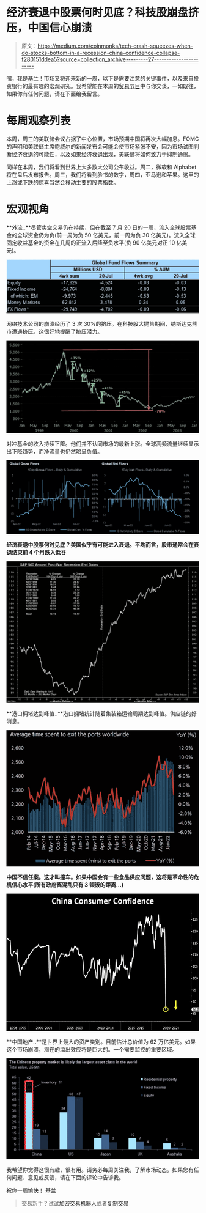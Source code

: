 # 经济衰退中股票何时见底？科技股崩盘挤压，中国信心崩溃

> 原文：<https://medium.com/coinmonks/tech-crash-squeezes-when-do-stocks-bottom-in-a-recession-china-confidence-collapse-f280151ddea5?source=collection_archive---------27----------------------->

嘿，我是基兰！市场又将迎来新的一周，以下是需要注意的关键事件，以及来自投资银行的最有趣的宏观研究。我希望能在本周的[贸易节目](http://www.traderseed.io/)中与你交谈，一如既往，如果你有任何问题，请在下面给我留言。

# 每周观察列表

本周，周三的美联储会议占据了中心位置，市场预期中国将再次大幅加息。FOMC 的声明和美联储主席鲍威尔的新闻发布会可能会使市场紧张不安，因为市场试图判断经济衰退的可能性，以及如果经济衰退出现，美联储将如何致力于抑制通胀。

同样在本周，我们将看到世界上大多数大公司公布收益。周二，微软和 Alphabet 将在盘后发布报告。周三，我们将看到脸书的数字，周四，亚马逊和苹果。这里的上涨或下跌的惊喜当然会移动主要的股票指数。

# 宏观视角

**外流..**尽管卖空交易仍在持续，但在截至 7 月 20 日的一周，流入全球股票基金的全球资金仍为负(前一周为负 50 亿美元，前一周为负 30 亿美元)。流入全球固定收益基金的资金在几周的正流入后降至负水平(负 90 亿美元对正 10 亿美元)。

![](img/56a98499e2453e806c00597818990c42.png)

网络技术公司的崩溃经历了 3 次 30%的挤压。在科技股大抛售期间，纳斯达克熊市遭遇挤压。这很好地提醒了挤压潜力。

![](img/a9ac2d78a58ca406f91c7c2b58ba23d9.png)

对冲基金的收入持续下降。他们并不认同市场的最新上涨。全球高频流量继续显示出下降趋势，而净流量也仍然略呈负值。

![](img/80efbadd0d126b92326e97ef1911d56e.png)

**经济衰退中股票何时见底？美国似乎有可能进入衰退。平均而言，股市通常会在衰退结束前 4 个月跌入低谷**

![](img/478f2951a39acb9cecbba593d3ece019.png)

**港口拥堵达到峰值..**港口拥堵统计随着集装箱运输周期达到峰值。供应链的好消息。

![](img/ba54cefec4d9c6afebfec9a92b3d53de.png)

**中国不信任案。这才叫撞车。如果中国会有一些食品供应问题，这将是革命性的危机信心水平(所有政府离混乱只有 3 顿饭的距离…)**

![](img/00ca119e6463d9596a9da608b4433814.png)

**中国地产..**是世界上最大的资产类别。目前估计总价值为 62 万亿美元。如果这个市场崩溃，潜在的溢出效应将是巨大的。一个需要监控的重要区域。

![](img/474b0306754f0071ddfca84d35b24ea3.png)

我希望你觉得这很有趣，很有用。请务必每周关注我，了解市场动态。如果您有任何问题、意见或反馈，请在下面的评论中告诉我。

祝你一周愉快！
基兰

> 交易新手？试试[加密交易机器人](/coinmonks/crypto-trading-bot-c2ffce8acb2a)或者[复制交易](/coinmonks/top-10-crypto-copy-trading-platforms-for-beginners-d0c37c7d698c)